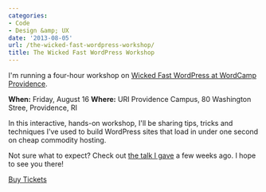 ```yaml
---
categories:
- Code
- Design &amp; UX
date: '2013-08-05'
url: /the-wicked-fast-wordpress-workshop/
title: The Wicked Fast WordPress Workshop
---
```


I'm running a four-hour workshop on <a href="http://2013.providence.wordcamp.org/tickets/">Wicked Fast WordPress at WordCamp Providence</a>.

<strong>When:</strong> Friday, August 16
<strong>Where:</strong> URI Providence Campus, 80 Washington Stree, Providence, RI

In this interactive, hands-on workshop, I'll be sharing tips, tricks and techniques I've used to build WordPress sites that load in under one second on cheap commodity hosting.

Not sure what to expect? Check out <a href="https://gomakethings.com/wicked-fast-wordpress/">the talk I gave</a> a few weeks ago. I hope to see you there!

<a class="btn" href="http://2013.providence.wordcamp.org/tickets/">Buy Tickets</a>